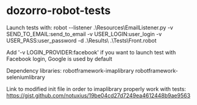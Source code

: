 # dozorro-robot-tests

Launch tests with:
robot --listener .\Resources\EmailListener.py -v SEND_TO_EMAIL:send_to_email -v USER_LOGIN:user_login -v USER_PASS:user_password -d .\Results\ .\Tests\Front.robot

Add '-v LOGIN_PROVIDER:facebook' if you want to launch test with Facebook login, Google is used by default

Dependency libraries:
robotframework-imaplibrary
robotframework-seleniumlibrary

Link to modified init file in order to imaplibrary properly work with tests:
https://gist.github.com/notuxius/19be04cd27d7249ea4612448b9ae9563